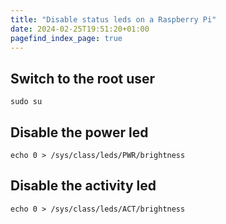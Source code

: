 ```yaml
---
title: "Disable status leds on a Raspberry Pi"
date: 2024-02-25T19:51:20+01:00
pagefind_index_page: true
---
```


## Switch to the root user

``` terminal
sudo su
```

## Disable the power led

```terminal
echo 0 > /sys/class/leds/PWR/brightness
```

## Disable the activity led

```terminal
echo 0 > /sys/class/leds/ACT/brightness
```
